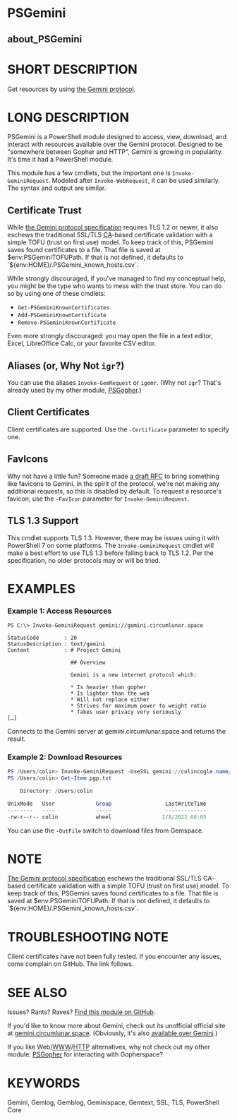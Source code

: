 # PSGemini
## about_PSGemini

# SHORT DESCRIPTION
Get resources by using [the Gemini protocol](https://gemini.circumlunar.space/).

# LONG DESCRIPTION
PSGemini is a PowerShell module designed to access, view, download, and interact with resources available over the Gemini protocol.  Designed to be "somewhere between Gopher and HTTP", Gemini is growing in popularity.  It's time it had a PowerShell module.

This module has a few cmdlets, but the important one is `Invoke-GeminiRequest`.  Modeled after `Invoke-WebRequest`, it can be used similarly.  The syntax and output are similar.

## Certificate Trust
While [the Gemini protocol specification](https://gemini.circumlunar.space/docs/specification.gmi) requires TLS 1.2 or newer, it also eschews the traditional SSL/TLS <abbr title="Certificate Authority">CA</abbr>-based certificate validation with a simple TOFU (trust on first use) model.  To keep track of this, PSGemini saves found certificates to a file.  That file is saved at $env:PSGeminiTOFUPath.  If that is not defined, it defaults to `${env:HOME}/.PSGemini_known_hosts.csv`.

While strongly discouraged, if you've managed to find my conceptual help, you might be the type who wants to mess with the trust store.  You can do so by using one of these cmdlets:
* `Get-PSGeminiKnownCertificates`
* `Add-PSGeminiKnownCertificate`
* `Remove-PSGeminiKnownCertificate`

Even more strongly discouraged:  you may open the file in a text editor, Excel, LibreOffice Calc, or your favorite CSV editor.

## Aliases (or, Why Not `igr`?)
You can use the aliases `Invoke-GemRequest` or `igemr`.  (Why not `igr`?  That's already used by my other module, [PSGopher](https://github.com/rhymeswithmogul/PSGemini).)

## Client Certificates
Client certificates are supported.  Use the `-Certificate` parameter to specify one.

## FavIcons
Why not have a little fun?  Someone made [a draft RFC](https://portal.mozz.us/gemini/mozz.us/files/rfc_gemini_favicon.gmi) to bring something like favicons to Gemini.  In the spirit of the protocol, we're not making any additional requests, so this is disabled by default.  To request a resource's favicon, use the `-FavIcon` parameter for `Invoke-GeminiRequest`.

## TLS 1.3 Support
This cmdlet supports TLS 1.3.  However, there may be issues using it with PowerShell 7 on some platforms.  The `Invoke-GeminiRequest` cmdlet will make a best effort to use TLS 1.3 before falling back to TLS 1.2.  Per the specification, no older protocols may or will be tried.

# EXAMPLES
### Example 1: Access Resources
```
PS C:\> Invoke-GeminiRequest gemini://gemini.circumlunar.space

StatusCode        : 20
StatusDescription : text/gemini
Content           : # Project Gemini
                    
                    ## Overview
                    
                    Gemini is a new internet protocol which:
                    
                    * Is heavier than gopher
                    * Is lighter than the web
                    * Will not replace either
                    * Strives for maximum power to weight ratio
                    * Takes user privacy very seriously
[…]
```

Connects to the Gemini server at gemini.circumlunar.space and returns the result.

### Example 2: Download Resources
```powershell
PS /Users/colin> Invoke-GeminiRequest -UseSSL gemini://colincogle.name/pgp/pgp.txt -OutFile pgp.txt
PS /Users/colin> Get-Item pgp.txt                            

    Directory: /Users/colin

UnixMode   User             Group                 LastWriteTime           Size Name
--------   ----             -----                 -------------           ---- ----
-rw-r--r-- colin            wheel                2/8/2022 08:05           5218 pgp.txt
```

You can use the `-OutFile` switch to download files from Gemspace.

# NOTE
[The Gemini protocol specification](https://gemini.circumlunar.space/docs/specification.gmi) eschews the traditional SSL/TLS CA-based certificate validation with a simple TOFU (trust on first use) model.  To keep track of this, PSGemini saves found certificates to a file.  That file is saved at $env:PSGeminiTOFUPath.  If that is not defined, it defaults to `${env:HOME}/.PSGemini_known_hosts.csv`.

# TROUBLESHOOTING NOTE
Client certificates have not been fully tested.  If you encounter any issues, come complain on GitHub.  The link follows.

# SEE ALSO
Issues?  Rants?  Raves?  [Find this module on GitHub](https://github.com/rhymeswithmogul/PSGemini).

If you'd like to know more about Gemini, check out its unofficial official site at [gemini.circumlunar.space](https://gemini.circumlunar.space/).  (Obviously, it's also [available over Gemini](gemini://gemini.circumlunar.space/).)

If you like Web/<abbr title="World Wide Web">WWW</abbr>/<abbr title="Hypertext Transfer Protocol">HTTP</abbr> alternatives, why not check out my other module:  [PSGopher](https://github.com/rhymeswithmogul/PSGopher) for interacting with Gopherspace?

# KEYWORDS
Gemini, Gemlog, Gemblog, Geminispace, Gemtext, SSL, TLS, PowerShell Core